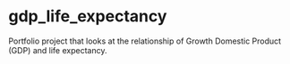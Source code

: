 # gdp_life_expectancy
 
 Portfolio project that looks at the relationship of Growth Domestic Product (GDP) and life expectancy.
